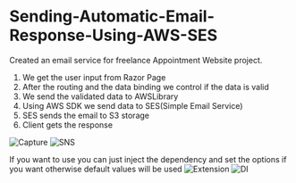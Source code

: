 # Sending-Automatic-Email-Response-Using-AWS-SES

Created an email service for freelance Appointment Website project.

1) We get the user input from Razor Page
2) After the routing and the data binding we control if the data is valid
3) We send the validated data to AWSLibrary
4) Using AWS SDK we send data to SES(Simple Email Service)
5) SES sends the email to S3 storage
6) Client gets the response


![Capture](https://user-images.githubusercontent.com/37782582/129132937-af50e277-2929-4621-94bf-13d4fca6eb73.PNG)
![SNS](https://user-images.githubusercontent.com/37782582/129132242-bf829e0d-e934-4ae6-aeb5-764482dddd45.PNG)

If you want to use you can just inject the dependency and set the options if you want otherwise default values will be used
![Extension](https://user-images.githubusercontent.com/37782582/129299492-294f9a0b-f0fa-45da-b1dc-65559d612c39.PNG)
![DI](https://user-images.githubusercontent.com/37782582/129299359-dac13ef1-f4b3-4452-841f-54756f2f08a1.PNG)

